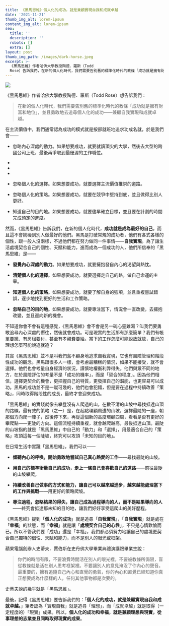 ```yaml
---
title: 《黑馬思維》個人化的成功，就是兼顧實現自我和成就卓越
date: '2021-11-21'
thumb_img_alt: lorem-ipsum
content_img_alt: lorem-ipsum
seo:
  title: ''
  description: ''
  robots: []
  extra: []
layout: post
thumb_img_path: /images/dark-horse.jpeg
excerpt: >-
  《黑馬思維》作者哈佛大學教授陶德．羅斯（Todd
  Rose）告訴我們，在新的個人化時代，我們需要告別舊的標準化時代的教條「成功就是擁有財富和地位」，並且勇敢地去追尋個人化的成功——兼顧自我實現和成就卓越。
---
```

![](https://images.pexels.com/photos/6134690/pexels-photo-6134690.jpeg?auto=compress\&cs=tinysrgb\&h=750\&w=1260)

《黑馬思維》作者哈佛大學教授陶德．羅斯（Todd Rose）想告訴我們：

> 在新的個人化時代，我們需要告別舊的標準化時代的教條「成功就是擁有財富和地位」，並且勇敢地去追尋個人化的成功——兼顧自我實現和成就卓越。

在主流價值中，我們通常認為成功的模式就是按部就班地追求功成名就，於是我們會——

*   忽略內心深處的動力。如果想要成功，就要就讀頂尖的大學，然後去大型的跨國公司上班，最後再爭取到最優渥的工作職位。

*

*

*

*   忽略個人化的選擇。如果想要成功，就要選擇主流價值推崇的道路。

*   忽略個人化的策略。如果想要成功，就要在競爭中堅持到底，並且做得比別人更好。

*   知道自己的目的地。如果想要成功，就要儘早確立目標，並且要在計劃的時間完成預定的進度。

然而，《黑馬思維》告訴我們，在新的個人化時代，**成功就是成為最好的自己**，而且這不會妨礙到別人做最好的他們。黑馬是打破常規的成功者，他們有各式各樣的個性，跟一般人沒兩樣，不過他們都在努力做同一件事情——**自我實現**。為了讓生活處境契合自己的個性、天賦和能力，進而成為一個成功的人，他們所信奉的「黑馬思維」是——

*   **發覺內心深處的動力**。如果想要成功，就要擁抱發自內心的渴望與熱忱。

*   **清楚個人化的選擇**。如果想要成功，就要選擇走自己的路，做自己命運的主宰。

*   **知道個人化的策略**。如果想要成功，就要了解自身的強項，並且重複嘗試錯誤，逐步地找到更好的生活和工作策略。

*   **忽略自己的目的地**。如果想要成功，就要專注當下，情況會一直改變，去擁抱改變，並且迎向新的機會。

不知道你會不會有這種感覺，《黑馬思維》會不會是另一碗心靈雞湯？叫我們要勇敢追尋內心深處的嚮往，然後就會成功。可是現實的生活那有那麼簡單？我們有帳單要繳、有房租要付，甚至有孝親費要給。當下的工作怎麼可能說放就放，自己的理想怎麼可能說追就追？

其實《黑馬思維》並不是叫我們奮不顧身地追求自我實現，它也有風險管理和階段性成功的觀念。黑馬跟很多人一樣，會考慮最糟糕的情況，如果不能接受，就不會選擇。他們也會考量自身經濟的狀況，謹慎地權衡利弊得失。他們與眾不同的地方，在於風險評估的考量不是「成功的機率」，而是「契合的程度」。因為他們相信，選擇更契合的機會，更把握自己的特質，更發揮自己的潛能，也更容易可以成功。黑馬的成功並不是一蹴可幾的，他們也會犯錯，但是要在過程中持續改善「策略」，同時取得階段性的成長，最終才會迎來成功。

「黑馬思維」的實踐就像去攀登沒有人爬過的山，在數不清的山坡中尋找抵達山頂的路線。最有效的策略（之一）是，在起點環顧周遭的山坡，選擇最陡的一座，朝那個方向爬一陣子，然後停下來，再從這個新的高度環顧四周，看看是否有更好的攀爬點——更陡的方向。這個流程持續重複，就會越爬越高，最後抵達山頂。最陡的山坡指的就是「黑馬思維」中自己的「動力」和「選擇」，用最適合自己的「策略」攻頂這每一個陡坡，終究可以攻頂「未知的目的地」。

在日常生活中實踐「黑馬思維」，我們可以——

*   **傾聽內心的呼喚，開始勇敢地嘗試自己真心熱愛的工作**——尋找最陡的山坡。

*   **用自己的標準衡量自己的成功，走上一條自己會喜歡自己的道路**——前往最陡的山坡攀爬。

*   **持續改善自己做事的方式和能力，讓自己可以越來越進步，越來越能處理當下的工作與挑戰**——用更好的策略爬坡。

*   **專注過程，忽略結果的得失，讓自己成為過程導向的人，而不是結果導向的人**——終究會抵達那未知的目的地，讓我們好好享受這爬山的美好歷程。

《黑馬思維》提到「**個人化的成功**」就是追尋「**自我實現**」，「**自我實現**」就是處在「**幸福**」的狀態，而「**幸福**」就是讓「**處境契合自己的心性**」，不只是心情歡愉而已。所以不管我們要「成功」還是「幸福」，我們都必須努力地讓自己的處境更契合自己獨特的個性、天賦和能力，而不是別人的眼光或框架。

蘋果電腦創辦人史蒂夫．賈伯斯在史丹佛大學畢業典禮演講跟畢業生說：

> 你們的時間有限，不要浪費時間活在別人的眼光裡。不要被教條所侷限，盲從教條就是活在別人思考框架裡。不要讓別人的意見淹沒了你內心的聲音。最重要的，擁有追隨自己內心和直覺的勇氣，你的內心和直覺已經知道你真正想要成為什麼樣的人，任何其他事物都是次要的。

史蒂夫說的幾乎就是「黑馬思維」。

最後，記得《黑馬思維》要告訴我們的：「**個人化的成功，就是兼顧實現自我和成就卓越。**」筆者認為「實現自我」就是追尋「理想」，而「成就卓越」就是取得（一定程度的）「現實」成果。所以，**個人化的成功和幸福，就是兼顧理想與現實，從事理想的志業並且同時取得現實的成果**。
